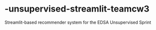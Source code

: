 # -unsupervised-streamlit-teamcw3
Streamlit-based recommender system for the EDSA Unsupervised Sprint
